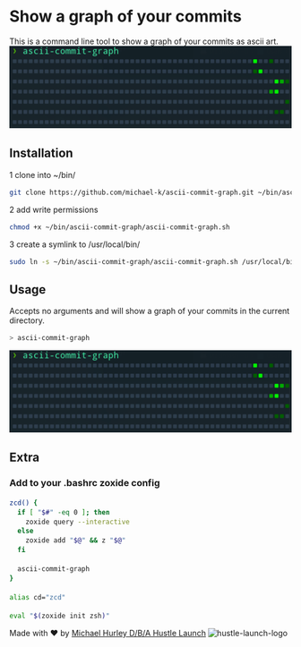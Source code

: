 # Show a graph of your commits

This is a command line tool to show a graph of your commits as ascii art.
![ascii-commit-graph-screenshot](https://raw.githubusercontent.com/michaelmonetized/ascii-commit-graph/master/screenshot.png)

## Installation

1 clone into ~/bin/

```bash
git clone https://github.com/michael-k/ascii-commit-graph.git ~/bin/ascii-commit-graph
```

2 add write permissions

```bash
chmod +x ~/bin/ascii-commit-graph/ascii-commit-graph.sh
```

3 create a symlink to /usr/local/bin/

```bash
sudo ln -s ~/bin/ascii-commit-graph/ascii-commit-graph.sh /usr/local/bin/ascii-commit-graph
```

## Usage

Accepts no arguments and will show a graph of your commits in the current directory.

```bash
> ascii-commit-graph
```

![ascii-commit-graph-example](https://raw.githubusercontent.com/michaelmonetized/ascii-commit-graph/master/screenshot.png)

## Extra

### Add to your .bashrc zoxide config

```bash
zcd() {
  if [ "$#" -eq 0 ]; then
    zoxide query --interactive
  else
    zoxide add "$@" && z "$@"
  fi

  ascii-commit-graph
}

alias cd="zcd"

eval "$(zoxide init zsh)"
```

Made with ❤️ by [Michael Hurley D/B/A Hustle Launch](https://www.michaelchurley.com)
![hustle-launch-logo](https://raw.githubusercontent.com/michaelmonetized/my.hustlelaunch.com/master/public/hustle-launch-animated.svg)
